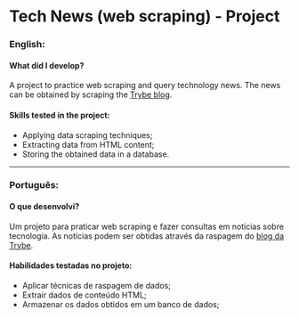 # Tech News (web scraping) - Project

### English:

#### What did I develop?

A project to practice web scraping and query technology news. The news can be obtained by scraping the [Trybe blog](https://blog.betrybe.com/).

#### Skills tested in the project:

- Applying data scraping techniques;
- Extracting data from HTML content;
- Storing the obtained data in a database.

---

### Português:

#### O que desenvolvi?

Um projeto para praticar web scraping e fazer consultas em notícias sobre tecnologia. As notícias podem ser obtidas através da raspagem do [blog da Trybe](https://blog.betrybe.com/).

#### Habilidades testadas no projeto:

- Aplicar técnicas de raspagem de dados;
- Extrair dados de conteúdo HTML;
- Armazenar os dados obtidos em um banco de dados;
